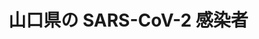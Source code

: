 ---
---

# 山口県の SARS-CoV-2 感染者

<div id="list">
</div>

<script src="table.js"></script>
<link rel="stylesheet" href="style.css">